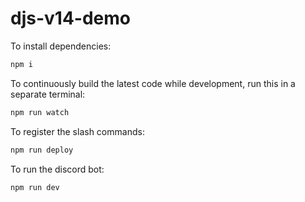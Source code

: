 # djs-v14-demo

To install dependencies:

```bash
npm i
```

To continuously build the latest code while development, run this in a separate terminal:

```bash
npm run watch
```

To register the slash commands:

```bash
npm run deploy
```

To run the discord bot:

```bash
npm run dev
```